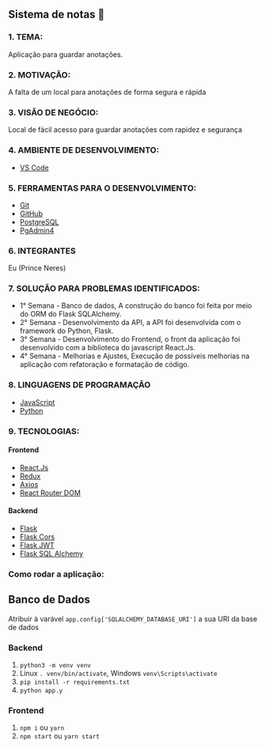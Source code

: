 ## Sistema de notas :notebook_with_decorative_cover:

### 1. TEMA:
Aplicação para guardar anotações.

### 2. MOTIVAÇÃO:
A falta de um local para anotações de forma segura e rápida

### 3. VISÃO DE NEGÓCIO:
Local de fácil acesso para guardar anotações com rapidez  e segurança

### 4. AMBIENTE DE DESENVOLVIMENTO:
* [VS Code](https://code.visualstudio.com/)

### 5. FERRAMENTAS PARA O DESENVOLVIMENTO:
* [Git](https://git-scm.com/)
* [GitHub](https://github.com/)
* [PostgreSQL](https://www.postgresql.org/)
* [PgAdmin4](https://www.pgadmin.org/)

### 6. INTEGRANTES
Eu (Prince Neres)

### 7. SOLUÇÃO PARA PROBLEMAS IDENTIFICADOS:
* 1° Semana - Banco de dados, A construção do banco foi feita por meio do ORM do Flask SQLAlchemy.
* 2° Semana - Desenvolvimento da API, a API foi desenvolvida com o framework do Python, Flask.
* 3° Semana - Desenvolvimento do Frontend, o front da aplicação foi desenvolvido com a biblioteca do javascript React.Js.
* 4° Semana - Melhorias e Ajustes, Execução de possíveis melhorias na aplicação com refatoração e formatação de código. 

### 8. LINGUAGENS DE PROGRAMAÇÃO 
* [JavaScript](https://www.javascript.com/)
* [Python](https://www.python.org/)

### 9. TECNOLOGIAS:
#### Frontend
* [React.Js](https://pt-br.reactjs.org/)
* [Redux](https://redux.js.org/)
* [Axios](https://axios-http.com/ptbr/docs/intro)
* [React Router DOM](https://v5.reactrouter.com/)

#### Backend
* [Flask](https://flask.palletsprojects.com/en/2.1.x/)
* [Flask Cors](https://flask-cors.readthedocs.io/en/latest/)
* [Flask JWT](https://flask-jwt-extended.readthedocs.io/en/stable/)
* [Flask SQL Alchemy](https://flask-sqlalchemy.palletsprojects.com/en/2.x/)

### Como rodar a aplicação:
## Banco de Dados
Atribuir à varável `app.config['SQLALCHEMY_DATABASE_URI']` a sua URI da base de dados

### Backend
1. `python3 -m venv venv`  
2.  Linux `. venv/bin/activate`, Windows `venv\Scripts\activate`
3. `pip install -r requirements.txt`  
4. `python app.y`  

### Frontend
1. `npm i` ou `yarn` 
2. `npm start` ou `yarn start`
